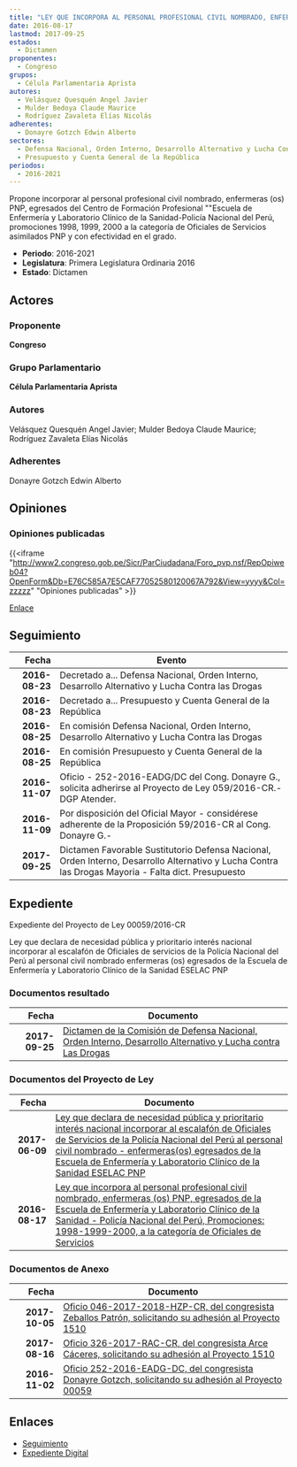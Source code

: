 ```yaml
---
title: "LEY QUE INCORPORA AL PERSONAL PROFESIONAL CIVIL NOMBRADO, ENFERMERAS (OS) PNP, EGRESADOS DE LA ESCUELA DE ENFERMERÍA Y LABORATORIO CLÍNICO DE LA SANIDAD-POLICÍA NACIONAL DEL PERÚ, PROMOCIONES.- 1998, 1999,2000, A LA CATEGORÍA DE OFICIALES DE SERVICIOS"
date: 2016-08-17
lastmod: 2017-09-25
estados: 
  - Dictamen
proponentes: 
  - Congreso
grupos: 
  - Célula Parlamentaria Aprista
autores: 
  - Velásquez Quesquén Angel Javier
  - Mulder Bedoya Claude Maurice
  - Rodríguez Zavaleta Elías Nicolás
adherentes: 
  - Donayre Gotzch Edwin Alberto
sectores: 
  - Defensa Nacional, Orden Interno, Desarrollo Alternativo y Lucha Contra las Drogas
  - Presupuesto y Cuenta General de la República
periodos: 
  - 2016-2021
---
```


Propone incorporar al personal profesional civil nombrado, enfermeras (os) PNP, egresados del Centro de Formación Profesional ""Escuela de Enfermería y Laboratorio Clínico de la Sanidad-Policía Nacional del Perú, promociones 1998, 1999, 2000 a la categoría de Oficiales de Servicios asimilados PNP y con efectividad en el grado.

- **Periodo**: 2016-2021
- **Legislatura**: Primera Legislatura Ordinaria 2016
- **Estado**: Dictamen

## Actores

### Proponente

**Congreso**

### Grupo Parlamentario

**Célula Parlamentaria Aprista**

### Autores

Velásquez Quesquén Angel Javier; Mulder Bedoya Claude Maurice; Rodríguez Zavaleta Elías Nicolás

### Adherentes

Donayre Gotzch Edwin Alberto


## Opiniones

### Opiniones publicadas

{{<iframe "http://www2.congreso.gob.pe/Sicr/ParCiudadana/Foro_pvp.nsf/RepOpiweb04?OpenForm&Db=E76C585A7E5CAF77052580120067A792&View=yyyy&Col=zzzzz" "Opiniones publicadas" >}}

[Enlace](http://www2.congreso.gob.pe/Sicr/ParCiudadana/Foro_pvp.nsf/RepOpiweb04?OpenForm&Db=E76C585A7E5CAF77052580120067A792&View=yyyy&Col=zzzzz)

## Seguimiento

| Fecha | Evento |
|------:|--------|
| **2016-08-23** | Decretado a... Defensa Nacional, Orden Interno, Desarrollo Alternativo y Lucha Contra las Drogas|
| **2016-08-23** | Decretado a... Presupuesto y Cuenta General de la República|
| **2016-08-25** | En comisión Defensa Nacional, Orden Interno, Desarrollo Alternativo y Lucha Contra las Drogas|
| **2016-08-25** | En comisión Presupuesto y Cuenta General de la República|
| **2016-11-07** | Oficio - 252-2016-EADG/DC del Cong. Donayre G., solicita adherirse al Proyecto de Ley 059/2016-CR.-DGP Atender.|
| **2016-11-09** | Por disposición del Oficial Mayor - considérese adherente de la Proposición 59/2016-CR al Cong. Donayre G.-|
| **2017-09-25** | Dictamen Favorable Sustitutorio Defensa Nacional, Orden Interno, Desarrollo Alternativo y Lucha Contra las Drogas Mayoria - Falta dict. Presupuesto|


## Expediente

Expediente del Proyecto de Ley 00059/2016-CR

Ley que declara de necesidad pública y prioritario interés nacional incorporar al escalafón de Oficiales de servicios de la Policía Nacional del Perú al personal civil nombrado enfermeras (os) egresados de la Escuela de Enfermería y Laboratorio Clínico de la Sanidad ESELAC PNP


### Documentos resultado

| Fecha | Documento |
|------:|--------|
| **2017-09-25** | [Dictamen de la Comisión de Defensa Nacional, Orden Interno, Desarrollo Alternativo y Lucha contra Las Drogas](http://www.leyes.congreso.gob.pe/Documentos/2016_2021/Dictamenes/Proyectos_de_Ley/00059DC07MAY20170925.pdf) |

### Documentos del Proyecto de Ley

| Fecha | Documento |
|------:|--------|
| **2017-06-09** | [Ley que declara de necesidad pública y prioritario interés nacional incorporar al escalafón de Oficiales de Servicios de la Policía Nacional del Perú al personal civil nombrado - enfermeras(os) egresados de la Escuela de Enfermería y Laboratorio Clínico de la Sanidad ESELAC PNP](http://www.leyes.congreso.gob.pe/Documentos/2016_2021/Proyectos_de_Ley_y_de_Resoluciones_Legislativas/PL0151020170609..pdf) |
| **2016-08-17** | [Ley que incorpora al personal profesional civil nombrado, enfermeras (os) PNP, egresados de la Escuela de Enfermería y Laboratorio Clínico de la Sanidad - Policía Nacional del Perú, Promociones: 1998-1999-2000, a la categoría de Oficiales de Servicios](http://www.leyes.congreso.gob.pe/Documentos/2016_2021/Proyectos_de_Ley_y_de_Resoluciones_Legislativas/PL00059_20160817.pdf) |

### Documentos de Anexo

| Fecha | Documento |
|------:|--------|
| **2017-10-05** | [Oficio 046-2017-2018-HZP-CR, del congresista Zeballos Patrón, solicitando su adhesión al Proyecto 1510](http://www.leyes.congreso.gob.pe/Documentos/2016_2021/Adhesiones/Proyectos_de_Ley/OFICIO-046-2017-2018-HZP-CR.pdf) |
| **2017-08-16** | [Oficio 326-2017-RAC-CR, del congresista Arce Cáceres, solicitando su adhesión al Proyecto 1510](http://www.leyes.congreso.gob.pe/Documentos/2016_2021/Adhesiones/Proyectos_de_Ley/OFICIO-326-2017-RAC-CR..PDF) |
| **2016-11-02** | [Oficio 252-2016-EADG-DC, del congresista Donayre Gotzch, solicitando su adhesión al Proyecto 00059](http://www.leyes.congreso.gob.pe/Documentos/2016_2021/Adhesiones/Proyectos_de_Ley/OFICIO-252-2016-EADG-DC.pdf) |

## Enlaces 

- [Seguimiento](http://www2.congreso.gob.pe/Sicr/TraDocEstProc/CLProLey2016.nsf/f7fff46988ca05b1052578e100829cc7/1c9b98f22bc7e91e05258012006348d3?OpenDocument)
- [Expediente Digital](http://www2.congreso.gob.pehttp://www2.congreso.gob.pe/Sicr/TraDocEstProc/CLProLey2016.nsf/f7fff46988ca05b1052578e100829cc7/1c9b98f22bc7e91e05258012006348d3?OpenDocument&Click=05257FB7005EB655.eb71d0cf91d8294e05256cdf006b5706/$Body/0.1C6C)
